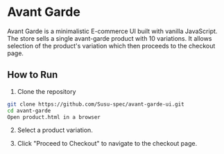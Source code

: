 # Avant Garde 

Avant Garde is a minimalistic E-commerce UI built with vanilla JavaScript. The store sells a single avant-garde product with 10 variations. It allows selection of the product's variation which then proceeds to the checkout page.

## How to Run
1. Clone the repository

```bash
git clone https://github.com/Susu-spec/avant-garde-ui.git  
cd avant-garde 
Open product.html in a browser
```

2. Select a product variation.

3. Click "Proceed to Checkout" to navigate to the checkout page.